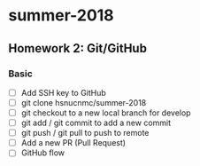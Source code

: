# summer-2018
## Homework 2: Git/GitHub
### Basic
- [ ] Add SSH key to GitHub
- [ ] git clone hsnucnmc/summer-2018
- [ ] git checkout to a new local branch for develop
- [ ] git add / git commit to add a new commit
- [ ] git push / git pull to push to remote
- [ ] Add a new PR (Pull Request)
- [ ] GitHub flow

